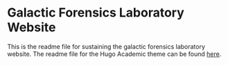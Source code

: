 # Galactic Forensics Laboratory Website

This is the readme file for sustaining the galactic forensics laboratory website. The readme file for the Hugo Academic theme can be found [here](README_Academic.md).